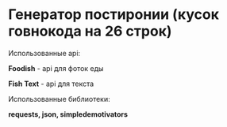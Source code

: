 # Генератор постиронии (кусок говнокода на 26 строк)

Использованные api:

**Foodish** - api для фоток еды

**Fish Text** - api для текста

Использованные библиотеки:

**requests, json, simpledemotivators**
